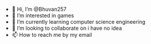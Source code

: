 - 👋 Hi, I’m @Bhuvan257
- 👀 I’m interested in games
- 🌱 I’m currently learning computer science engineering
- 💞️ I’m looking to collaborate on i have no idea
- 📫 How to reach me by my email

<!---
Bhuvan257/Bhuvan257 is a ✨ special ✨ repository because its `README.md` (this file) appears on your GitHub profile.
You can click the Preview link to take a look at your changes.
--->
